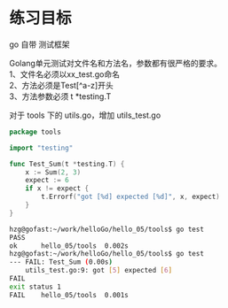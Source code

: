 练习目标
=======
go 自带 测试框架

Golang单元测试对文件名和方法名，参数都有很严格的要求。  
1、文件名必须以xx_test.go命名  
2、方法必须是Test[^a-z]开头  
3、方法参数必须 t *testing.T  

对于 tools 下的 utils.go，增加 utils_test.go

```go
package tools

import "testing"

func Test_Sum(t *testing.T) {
    x := Sum(2, 3)
    expect := 6
    if x != expect {
        t.Errorf("got [%d] expected [%d]", x, expect)
    } 
}
```

```sh
hzg@gofast:~/work/helloGo/hello_05/tools$ go test
PASS
ok      hello_05/tools  0.002s
hzg@gofast:~/work/helloGo/hello_05/tools$ go test
--- FAIL: Test_Sum (0.00s)
    utils_test.go:9: got [5] expected [6]
FAIL
exit status 1
FAIL    hello_05/tools  0.001s
```